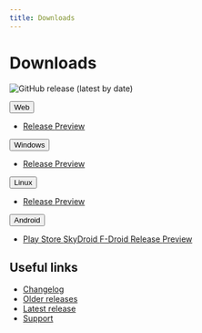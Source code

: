 ```yaml
---
title: Downloads
---
```


# Downloads

![GitHub release (latest by date)](https://img.shields.io/github/v/release/LinwoodCloud/dev_doctor?style=for-the-badge)

<div className="row margin-bottom--lg">
<div class="dropdown dropdown--hoverable">
  <button class="button button--outline button--primary">Web</button>
  <ul class="dropdown__menu">
    <li>
      <a class="dropdown__link" href="https://dev-doctor.cf">
        Release
      </a>
      <a class="dropdown__link" href="https://preview.dev-doctor.cf">
        Preview
      </a>
    </li>
  </ul>
</div>
<div class="dropdown dropdown--hoverable">
  <button class="button button--outline button--info">Windows</button>
  <ul class="dropdown__menu">
    <li>
      <a class="dropdown__link" href="https://github.com/LinwoodCloud/dev_doctor/releases/download/release/windows.zip">
        Release
      </a>
      <a class="dropdown__link" href="https://github.com/LinwoodCloud/dev_doctor/releases/download/preview/windows.zip">
        Preview
      </a>
    </li>
  </ul>
</div>
<div class="dropdown dropdown--hoverable">
  <button class="button button--outline button--info">Linux</button>
  <ul class="dropdown__menu">
    <li>
      <a class="dropdown__link" href="https://github.com/LinwoodCloud/dev_doctor/releases/download/release/linux.zip">
        Release
      </a>
      <a class="dropdown__link" href="https://github.com/LinwoodCloud/dev_doctor/releases/download/preview/linux.zip">
        Preview
      </a>
    </li>
  </ul>
</div>
<div class="dropdown dropdown--hoverable">
  <button class="button button--outline button--warning">Android</button>
  <ul class="dropdown__menu">
    <li>
      <a class="dropdown__link" href="https://play.google.com/store/apps/details?id=com.github.linwoodcloud.dev_doctor">
        Play Store
      </a>
      <a class="dropdown__link" href="https://to.skydroid.app/com.github.linwoodcloud.dev_doctor.izzyondroid">
        SkyDroid
      </a>
      <a class="dropdown__link" href="https://www.f-droid.org/en/packages/com.github.linwoodcloud.dev_doctor/">
        F-Droid
      </a>
      <a class="dropdown__link" href="https://github.com/LinwoodCloud/dev_doctor/releases/download/release/app-release.apk">
        Release
      </a>
      <a class="dropdown__link" href="https://github.com/LinwoodCloud/dev_doctor/releases/download/preview/app-release.apk">
        Preview
      </a>
    </li>
  </ul>
</div>
</div>

## Useful links

- [Changelog](https://github.com/LinwoodCloud/dev_doctor/blob/develop/CHANGELOG.md)
- [Older releases](https://github.com/LinwoodCloud/dev_doctor/releases)
- [Latest release](https://github.com/LinwoodCloud/dev_doctor/releases/latest)
- [Support](https://discord.linwood.tk)
